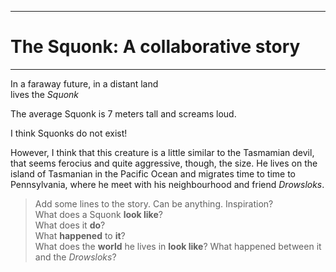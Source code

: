 ------------------------------------
# The Squonk: A collaborative story
------------------------------------

In a faraway future, in a distant land  
lives the *Squonk*

The average Squonk is 7 meters tall and screams loud.

I think Squonks do not exist!

However, I think that this creature is a little similar to the Tasmamian devil, 
that seems ferocius and quite aggressive, though, the size.
He lives on the island of Tasmanian in the Pacific Ocean and migrates time to 
time to Pennsylvania, where he meet with his neighbourhood and friend _Drowsloks_.

>  Add some lines to the story. Can be anything. Inspiration?  
>  What does a Squonk **look like**?  
>  What does it **do**?  
>  What **happened** to **it**?  
>  What does the **world** he lives in **look like**?
>  What happened between it and the *Drowsloks*?

 
